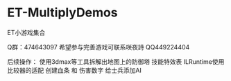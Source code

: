 # ET-MultiplyDemos
ET小游戏集合

Q群：474643097
希望参与完善游戏可联系咲夜詩
QQ449224404

后续操作：
使用3dmax等工具拆解出地图上的防御塔
技能特效表
ILRuntime使用比较器的适配
创建血条 和 伤害数字
给士兵添加AI
